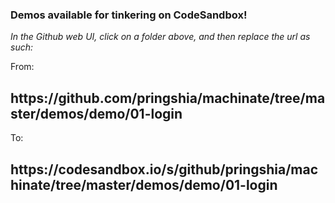 ### **Demos available for tinkering on CodeSandbox!**

_In the Github web UI, click on a folder above, and then replace the url as such:_

From:

## https://**github.com**/pringshia/machinate/tree/master/demos/demo/01-login

To:

## https://**codesandbox.io/s/github**/pringshia/machinate/tree/master/demos/demo/01-login
